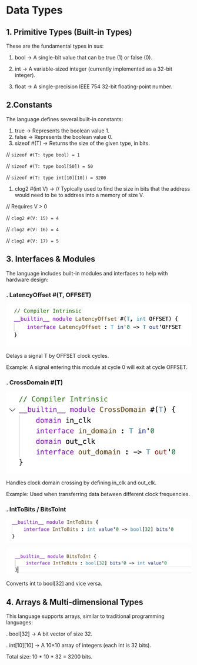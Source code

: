 # Data Types

## 1. Primitive Types (Built-in Types)

These are the fundamental types in sus:

1. bool → A single-bit value that can be true (1) or false (0).

1. int → A variable-sized integer (currently implemented as a 32-bit integer).

1. float → A single-precision IEEE 754 32-bit floating-point number.

## 2.Constants

The language defines several built-in constants:

1. true → Represents the boolean value 1.
1. false → Represents the boolean value 0.
1. sizeof #(T) →  Returns the size of the given type, in bits. 

// `sizeof #(T: type bool) = 1`

// `sizeof #(T: type bool[50]) = 50`

// `sizeof #(T: type int[10][10]) = 3200`

1. clog2 #(int V) → //  Typically used to find the size in bits that the address would need to be to address into a memory of size V. 

// Requires V > 0

// `clog2 #(V: 15) = 4`

// `clog2 #(V: 16) = 4`

// `clog2 #(V: 17) = 5`

## 3. Interfaces & Modules
The language includes built-in modules and interfaces to help with hardware design:

### .  LatencyOffset #(T, OFFSET)

![LatencyOffset](/images/latencyOffsetCode.png)

Delays a signal T by OFFSET clock cycles.

Example: A signal entering this module at cycle 0 will exit at cycle OFFSET.

### . CrossDomain #(T)

![CrossDomain](/images/crossDomain.png)

Handles clock domain crossing by defining in_clk and out_clk.

Example: Used when transferring data between different clock frequencies.

### . IntToBits / BitsToInt
![IntToBits](/images/intToBits.png)     

![BitsToInt](/images/bitsToInt.png)

Converts int to bool[32] and vice versa.


## 4. Arrays & Multi-dimensional Types

This language supports arrays, similar to traditional programming languages:

. bool[32] → A bit vector of size 32.

. int[10][10] → A 10×10 array of integers (each int is 32 bits).

Total size: 10 * 10 * 32 = 3200 bits.
